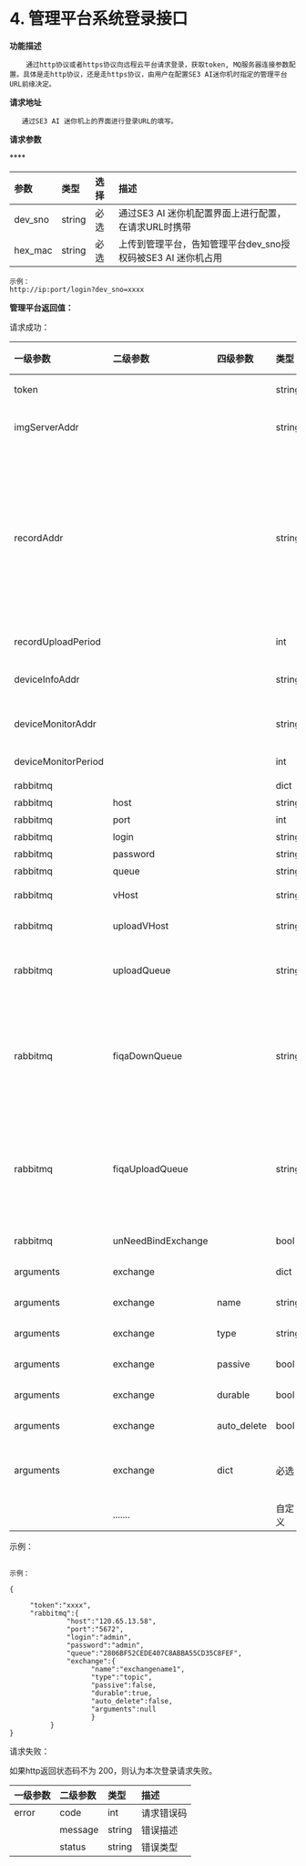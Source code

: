 # 4. 管理平台系统登录接口

**功能描述** 

        通过http协议或者https协议向远程云平台请求登录，获取token, MQ服务器连接参数配置。具体是走http协议，还是走https协议，由用户在配置SE3 AI迷你机时指定的管理平台URL前缘决定。

**请求地址**

       通过SE3 AI 迷你机上的界面进行登录URL的填写。

**请求参数**

\*\*\*\*

| 参数 | 类型 | 选择 | 描述 |
| :--- | :--- | :--- | :--- |
| dev\_sno | string | 必选 | 通过SE3 AI 迷你机配置界面上进行配置，在请求URL时携带 |
| hex\_mac | string | 必选 | 上传到管理平台，告知管理平台dev\_sno授权码被SE3 AI 迷你机占用 |

```text
示例：
http://ip:port/login?dev_sno=xxxx
```

**管理平台返回值：**

请求成功：

<table>
  <thead>
    <tr>
      <th style="text-align:left">&#x4E00;&#x7EA7;&#x53C2;&#x6570;</th>
      <th style="text-align:left">&#x4E8C;&#x7EA7;&#x53C2;&#x6570;</th>
      <th style="text-align:left">&#x56DB;&#x7EA7;&#x53C2;&#x6570;</th>
      <th style="text-align:left">&#x7C7B;&#x578B;</th>
      <th style="text-align:left"><b>&#x9009;&#x62E9;</b>
      </th>
      <th style="text-align:left">&#x63CF;&#x8FF0;</th>
    </tr>
  </thead>
  <tbody>
    <tr>
      <td style="text-align:left">token</td>
      <td style="text-align:left"></td>
      <td style="text-align:left"></td>
      <td style="text-align:left">string</td>
      <td style="text-align:left"><b>&#x5FC5;&#x9009;</b>
      </td>
      <td style="text-align:left">&#x8BF7;&#x6C42;&#x4E91;&#x5E73;&#x53F0;&#x63A5;&#x53E3;&#x9700;&#x8981;&#x643A;&#x5E26;&#x7684;&#x53C2;&#x6570;</td>
    </tr>
    <tr>
      <td style="text-align:left">imgServerAddr</td>
      <td style="text-align:left"></td>
      <td style="text-align:left"></td>
      <td style="text-align:left">string</td>
      <td style="text-align:left">&#x53EF;&#x9009;</td>
      <td style="text-align:left">&#x56FE;&#x7247;&#x670D;&#x52A1;&#x5668;URL&#xFF0C;&#x7528;&#x4E8E;&#x83B7;&#x53D6;&#x7528;&#x6237;&#x7167;&#x7247;&#x3002;&#x5982;&#x679C;&#x4E0B;&#x53D1;&#x5F97;&#x56FE;&#x7247;&#x4E2D;&#x662F;&#x76F8;&#x5BF9;&#x8DEF;&#x5F84;&#xFF0C;&#x5219;&#x9700;&#x8981;&#x586B;&#x5199;&#x6B64;&#x5730;&#x5740;&#x3002;</td>
    </tr>
    <tr>
      <td style="text-align:left">recordAddr</td>
      <td style="text-align:left"></td>
      <td style="text-align:left"></td>
      <td style="text-align:left">string</td>
      <td style="text-align:left">&#x53EF;&#x9009;</td>
      <td style="text-align:left">
        <p>&#x7BA1;&#x7406;&#x5E73;&#x53F0;URL&#x5217;&#x8868;&#xFF0C;&#x6BCF;&#x4E2A;URL&#xFF08;&#x53EF;&#x4EE5;&#x4E3A;&#x7EDD;&#x5BF9;&#x5730;&#x5740;&#xFF0C;&#x4E5F;&#x53EF;&#x4EE5;&#x76F8;&#x5BF9;&#x5730;&#x5740;&#xFF09;&#x95F4;&#x4EE5;&#x9017;&#x53F7;&#x5206;&#x9694;&#x3002;</p>
        <p>&#x7528;&#x4E8E;&#x63A5;&#x6536;&#x201C;&#x4EBA;&#x5458;&#x901A;&#x884C;&#x8BB0;&#x5F55;&#x201D;&#x3002;
          &#x5982;&#xFF1A;</p>
        <p>&#x793A;&#x4F8B;1&#xFF1A;&quot;/getRecord , /getRecord2&quot;,</p>
        <p>&#x793A;&#x4F8B;2&#xFF1A;&quot;/getRecord , https://xxxx.com/getBackupRecord&quot;</p>
        <p>&#x793A;&#x4F8B;3&#xFF1A;&quot;<a href="http://xxx.com/getRecord,">http://xxx.com/getRecord,</a> 
          <a
          href="http://xxx.com/">http://xxx.com</a>/getBackupRecord&quot;</p>
      </td>
    </tr>
    <tr>
      <td style="text-align:left">recordUploadPeriod</td>
      <td style="text-align:left"></td>
      <td style="text-align:left"></td>
      <td style="text-align:left">int</td>
      <td style="text-align:left">&#x53EF;&#x9009;</td>
      <td style="text-align:left">&#x901A;&#x884C;&#x8BB0;&#x5F55;&#x5468;&#x671F;&#x4E0A;&#x4F20;&#x65F6;&#x95F4;&#xFF0C;&#x5927;&#x4E8E;&#x7B49;&#x4E8E;1&#x79D2;&#xFF0C;&#x9ED8;&#x8BA4;&#x503C;&#x4E3A;5&#x79D2;</td>
    </tr>
    <tr>
      <td style="text-align:left">deviceInfoAddr</td>
      <td style="text-align:left"></td>
      <td style="text-align:left"></td>
      <td style="text-align:left">string</td>
      <td style="text-align:left">&#x53EF;&#x9009;</td>
      <td style="text-align:left">&#x7BA1;&#x7406;&#x5E73;&#x53F0;URL&#xFF08;&#x76F8;&#x5BF9;&#x5730;&#x5740;&#xFF09;&#xFF0C;&#x7528;&#x4E8E;&#x63A5;&#x6536;&#x201C;&#x8BBE;&#x5907;&#x6DFB;&#x52A0;&#x4E8B;&#x4EF6;&#x201D;&#x3002;&#x5982;&#xFF1A;/getDeviceInfo</td>
    </tr>
    <tr>
      <td style="text-align:left">deviceMonitorAddr</td>
      <td style="text-align:left"></td>
      <td style="text-align:left"></td>
      <td style="text-align:left">string</td>
      <td style="text-align:left">&#x53EF;&#x9009;</td>
      <td style="text-align:left">&#x7BA1;&#x7406;&#x5E73;&#x53F0;URL&#xFF08;&#x76F8;&#x5BF9;&#x5730;&#x5740;&#xFF09;&#xFF0C;&#x7528;&#x4E8E;&#x63A5;&#x6536;&#x201C;&#x8BBE;&#x5907;&#x72B6;&#x6001;&#x4E0A;&#x62A5;&#x4FE1;&#x606F;&#x201D;&#x3002;&#x5982;&#xFF1A;/deviceMonitor</td>
    </tr>
    <tr>
      <td style="text-align:left">deviceMonitorPeriod</td>
      <td style="text-align:left"></td>
      <td style="text-align:left"></td>
      <td style="text-align:left">int</td>
      <td style="text-align:left">&#x53EF;&#x9009;</td>
      <td style="text-align:left">&#x7BA1;&#x7406;&#x5E73;&#x53F0;URL (&#x76F8;&#x5BF9;&#x5730;&#x5740;)
        &#xFF0C; &#x7528;&#x4E8E;&#x8BBE;&#x7F6E;&#x8BBE;&#x5907;&#x72B6;&#x6001;&#x4E0A;&#x62A5;&#x5F97;&#x5468;&#x671F;&#xFF0C;&#x9ED8;&#x8BA4;20&#x79D2;</td>
    </tr>
    <tr>
      <td style="text-align:left">rabbitmq</td>
      <td style="text-align:left"></td>
      <td style="text-align:left"></td>
      <td style="text-align:left">dict</td>
      <td style="text-align:left"></td>
      <td style="text-align:left">MQ&#x670D;&#x52A1;&#x5668;&#x914D;&#x7F6E;&#x53C2;&#x6570;&#x96C6;&#x5408;</td>
    </tr>
    <tr>
      <td style="text-align:left">rabbitmq</td>
      <td style="text-align:left">host</td>
      <td style="text-align:left"></td>
      <td style="text-align:left">string</td>
      <td style="text-align:left"></td>
      <td style="text-align:left">MQ&#x670D;&#x52A1;&#x5668;&#x5730;&#x5740;, &#x5982; mq.xxx.com</td>
    </tr>
    <tr>
      <td style="text-align:left">rabbitmq</td>
      <td style="text-align:left">port</td>
      <td style="text-align:left"></td>
      <td style="text-align:left">int</td>
      <td style="text-align:left"></td>
      <td style="text-align:left">MQ&#x670D;&#x52A1;&#x5668;&#x8FDE;&#x63A5;&#x7AEF;&#x53E3;</td>
    </tr>
    <tr>
      <td style="text-align:left">rabbitmq</td>
      <td style="text-align:left">login</td>
      <td style="text-align:left"></td>
      <td style="text-align:left">string</td>
      <td style="text-align:left"></td>
      <td style="text-align:left">MQ&#x670D;&#x52A1;&#x5668;&#x767B;&#x5F55;&#x7528;&#x6237;&#x540D;</td>
    </tr>
    <tr>
      <td style="text-align:left">rabbitmq</td>
      <td style="text-align:left">password</td>
      <td style="text-align:left"></td>
      <td style="text-align:left">string</td>
      <td style="text-align:left"></td>
      <td style="text-align:left">MQ&#x670D;&#x52A1;&#x5668;&#x8FDE;&#x63A5;&#x5BC6;&#x7801;</td>
    </tr>
    <tr>
      <td style="text-align:left">rabbitmq</td>
      <td style="text-align:left">queue</td>
      <td style="text-align:left"></td>
      <td style="text-align:left">string</td>
      <td style="text-align:left"></td>
      <td style="text-align:left">MQ&#x6D88;&#x606F;&#x4E0B;&#x53D1;&#x961F;&#x5217;</td>
    </tr>
    <tr>
      <td style="text-align:left">rabbitmq</td>
      <td style="text-align:left">vHost</td>
      <td style="text-align:left"></td>
      <td style="text-align:left">string</td>
      <td style="text-align:left">&#x53EF;&#x9009;</td>
      <td style="text-align:left">MQ&#x670D;&#x52A1;&#x5668;&#x767B;&#x5F55;&#x7528;&#x6237;&#x540D;&#x53CA;&#x4E0B;&#x53D1;&#x961F;&#x5217;&#x6240;&#x5728;&#x865A;&#x62DF;&#x4E3B;&#x673A;.&#x5982;&#x679C;&#x4E0D;&#x6307;&#x5B9A;&#xFF0C;&#x9ED8;&#x8BA4;&#x4E3A;&quot;/&quot;&#x3002;</td>
    </tr>
    <tr>
      <td style="text-align:left">rabbitmq</td>
      <td style="text-align:left">uploadVHost</td>
      <td style="text-align:left"></td>
      <td style="text-align:left">string</td>
      <td style="text-align:left">&#x53EF;&#x9009;</td>
      <td style="text-align:left">MQ&#x670D;&#x52A1;&#x5668;&#x4E0A;&#x62A5;&#x961F;&#x5217;&#x6240;&#x5728;&#x865A;&#x62DF;&#x4E3B;&#x673A;&#x3002;&#x5982;&#x679C;&#x4E0D;&#x6307;&#x5B9A;&#xFF0C;&#x9ED8;&#x8BA4;&#x4E3A;&quot;/&quot;&#x3002;</td>
    </tr>
    <tr>
      <td style="text-align:left">rabbitmq</td>
      <td style="text-align:left">uploadQueue</td>
      <td style="text-align:left"></td>
      <td style="text-align:left">string</td>
      <td style="text-align:left">&#x53EF;&#x9009;</td>
      <td style="text-align:left">MQ&#x6D88;&#x606F;&#x4E0A;&#x4F20;&#x961F;&#x5217;, &#x53EF;&#x4EE5;&#x9009;&#x62E9;&#x4E0D;&#x901A;&#x8FC7;MQ&#x6D88;&#x606F;&#x961F;&#x5217;&#x56DE;&#x4F20;&#x7ED3;&#x679C;,
        &#x5728;uploadVHost&#x865A;&#x62DF;&#x4E3B;&#x673A;&#x4E0B;&#x3002;&#x9ED8;&#x8BA4;&#x662F;&#x4E0D;&#x652F;&#x6301;MQ&#x6D88;&#x606F;&#x4E0A;&#x4F20;&#xFF08;&#x5373;&#x5355;&#x5411;&#x901A;&#x4FE1;&#xFF09;&#x3002;</td>
    </tr>
    <tr>
      <td style="text-align:left">rabbitmq</td>
      <td style="text-align:left">fiqaDownQueue</td>
      <td style="text-align:left"></td>
      <td style="text-align:left">string</td>
      <td style="text-align:left">&#x53EF;&#x9009;</td>
      <td style="text-align:left">
        <p>&#x4EBA;&#x8138;&#x56FE;&#x7247;&#x8D28;&#x91CF;&#x68C0;&#x6D4B;(FIQA)&#x547D;&#x4EE4;&#x4E0B;&#x53D1;&#x961F;&#x5217;&#x3002;</p>
        <p>&#x6CE8;&#x610F;&#xFF1A;&#x5F53;&#x628A;SE3 AI&#x8FF7;&#x4F60;&#x673A;&#x7528;&#x4F5C;&#x56FE;&#x7247;&#x8D28;&#x91CF;&#x6821;&#x9A8C;&#x670D;&#x52A1;&#x5668;&#x65F6;&#xFF0C;&#x9700;&#x8981;&#x4E0B;&#x53D1;&#x6B64;&#x680F;&#x4F4D;&#x3002;&#x5426;&#x5219;&#x4E0D;&#x652F;&#x6301;&#x901A;&#x8FC7;MQ&#x547D;&#x4EE4;&#x8FDB;&#x884C;FIQA&#x6821;&#x9A8C;&#x529F;&#x80FD;&#x3002;</p>
      </td>
    </tr>
    <tr>
      <td style="text-align:left">rabbitmq</td>
      <td style="text-align:left">fiqaUploadQueue</td>
      <td style="text-align:left"></td>
      <td style="text-align:left">string</td>
      <td style="text-align:left">&#x53EF;&#x9009;</td>
      <td style="text-align:left">
        <p>&#x4EBA;&#x8138;&#x56FE;&#x7247;&#x8D28;&#x91CF;&#x68C0;&#x6D4B;(FIQA)&#x547D;&#x4EE4;&#x7ED3;&#x679C;&#x4E0A;&#x4F20;&#x961F;&#x5217;&#x3002;</p>
        <p>&#x6CE8;&#x610F;&#xFF1A;&#x5F53;&#x628A;SE3 AI&#x8FF7;&#x4F60;&#x673A;&#x7528;&#x4F5C;&#x56FE;&#x7247;&#x8D28;&#x91CF;&#x6821;&#x9A8C;&#x670D;&#x52A1;&#x5668;&#x65F6;&#xFF0C;&#x9700;&#x8981;&#x4E0B;&#x53D1;&#x6B64;&#x680F;&#x4F4D;&#x3002;&#x5426;&#x5219;&#x4E0D;&#x652F;&#x6301;&#x901A;&#x8FC7;MQ&#x547D;&#x4EE4;&#x8FDB;&#x884C;FIQA&#x6821;&#x9A8C;&#x529F;&#x80FD;&#x3002;</p>
      </td>
    </tr>
    <tr>
      <td style="text-align:left">rabbitmq</td>
      <td style="text-align:left">unNeedBindExchange</td>
      <td style="text-align:left"></td>
      <td style="text-align:left">bool</td>
      <td style="text-align:left">&#x53EF;&#x9009;</td>
      <td style="text-align:left">&#x6D88;&#x606F;&#x961F;&#x5217;&#x662F;&#x5426;&#x9700;&#x8981;&#x7ED1;&#x5B9A;&#x5230;&#x4EA4;&#x6362;&#x673A;&#xFF0C;
        &#x9ED8;&#x8BA4;&#x4E3A;false&#xFF0C; &#x5373;&#x9700;&#x8981;&#x7ED1;&#x5B9A;&#x5230;&#x6D88;&#x606F;&#x961F;&#x5217;&#x3002;</td>
    </tr>
    <tr>
      <td style="text-align:left">arguments</td>
      <td style="text-align:left">exchange</td>
      <td style="text-align:left"></td>
      <td style="text-align:left">dict</td>
      <td style="text-align:left"><b>&#x5FC5;&#x9009;</b>
      </td>
      <td style="text-align:left"></td>
    </tr>
    <tr>
      <td style="text-align:left">arguments</td>
      <td style="text-align:left">exchange</td>
      <td style="text-align:left">name</td>
      <td style="text-align:left">string</td>
      <td style="text-align:left"><b>&#x5FC5;&#x9009;</b>
      </td>
      <td style="text-align:left">&#x4EA4;&#x6362;&#x673A;&#x540D;&#x79F0;</td>
    </tr>
    <tr>
      <td style="text-align:left">arguments</td>
      <td style="text-align:left">exchange</td>
      <td style="text-align:left">type</td>
      <td style="text-align:left">string</td>
      <td style="text-align:left"><b>&#x5FC5;&#x9009;</b>
      </td>
      <td style="text-align:left">&#x4EA4;&#x6362;&#x673A;&#x7C7B;&#x578B;</td>
    </tr>
    <tr>
      <td style="text-align:left">arguments</td>
      <td style="text-align:left">exchange</td>
      <td style="text-align:left">passive</td>
      <td style="text-align:left">bool</td>
      <td style="text-align:left"><b>&#x5FC5;&#x9009;</b>
      </td>
      <td style="text-align:left">&#x68C0;&#x67E5;&#x4EA4;&#x6362;&#x673A;&#x662F;&#x5426;&#x5B58;&#x5728;&#xFF0C;&#x9ED8;&#x8BA4;&#x4E3A;false</td>
    </tr>
    <tr>
      <td style="text-align:left">arguments</td>
      <td style="text-align:left">exchange</td>
      <td style="text-align:left">durable</td>
      <td style="text-align:left">bool</td>
      <td style="text-align:left"><b>&#x5FC5;&#x9009;</b>
      </td>
      <td style="text-align:left">&#x961F;&#x5217;&#x6301;&#x4E45;&#x5316;&#x6807;&#x5FD7;&#xFF0C;true&#x4E3A;&#x6301;&#x4E45;&#x5316;&#x961F;&#x5217;</td>
    </tr>
    <tr>
      <td style="text-align:left">arguments</td>
      <td style="text-align:left">exchange</td>
      <td style="text-align:left">auto_delete</td>
      <td style="text-align:left">bool</td>
      <td style="text-align:left"><b>&#x5FC5;&#x9009;</b>
      </td>
      <td style="text-align:left">&#x81EA;&#x52A8;&#x5220;&#x9664;</td>
    </tr>
    <tr>
      <td style="text-align:left">arguments</td>
      <td style="text-align:left">exchange</td>
      <td style="text-align:left">dict</td>
      <td style="text-align:left">&#x5FC5;&#x9009;</td>
      <td style="text-align:left">&#x6269;&#x5C55;&#x53C2;&#x6570;</td>
      <td style="text-align:left"></td>
    </tr>
    <tr>
      <td style="text-align:left"></td>
      <td style="text-align:left">.......</td>
      <td style="text-align:left"></td>
      <td style="text-align:left">&#x81EA;&#x5B9A;&#x4E49;</td>
      <td style="text-align:left">&#x53EF;&#x9009;</td>
      <td style="text-align:left">&#x4FDD;&#x7559;&#x5C06;&#x6765;&#x7528;&#x4E8E;&#x4E0B;&#x53D1;MQ&#x670D;&#x52A1;&#x5668;&#x5176;&#x5B83;&#x914D;&#x7F6E;&#x4FE1;&#x606F;&#x3002;</td>
    </tr>
  </tbody>
</table>示例：

```text

示例：
 
{ 
    
     "token":"xxxx",
     "rabbitmq":{
              "host":"120.65.13.58",
              "port":"5672",
              "login":"admin",
              "password":"admin",
              "queue":"2806BF52CEDE407C8ABBA55CD35C8FEF",
              "exchange":{
                    "name":"exchangename1",
                    "type":"topic",
                    "passive":false,
                    "durable":true,
                    "auto_delete":false,
                    "arguments":null
                    }
          }
}
```

请求失败：

如果http返回状态码不为 200，则认为本次登录请求失败。



| **一级参数** | **二级参数** | **类型** | **描述** |
| :--- | :--- | :--- | :--- |
| error | code | int | 请求错误码 |
|  | message | string | 错误描述 |
|  | status | string | 错误类型 |


